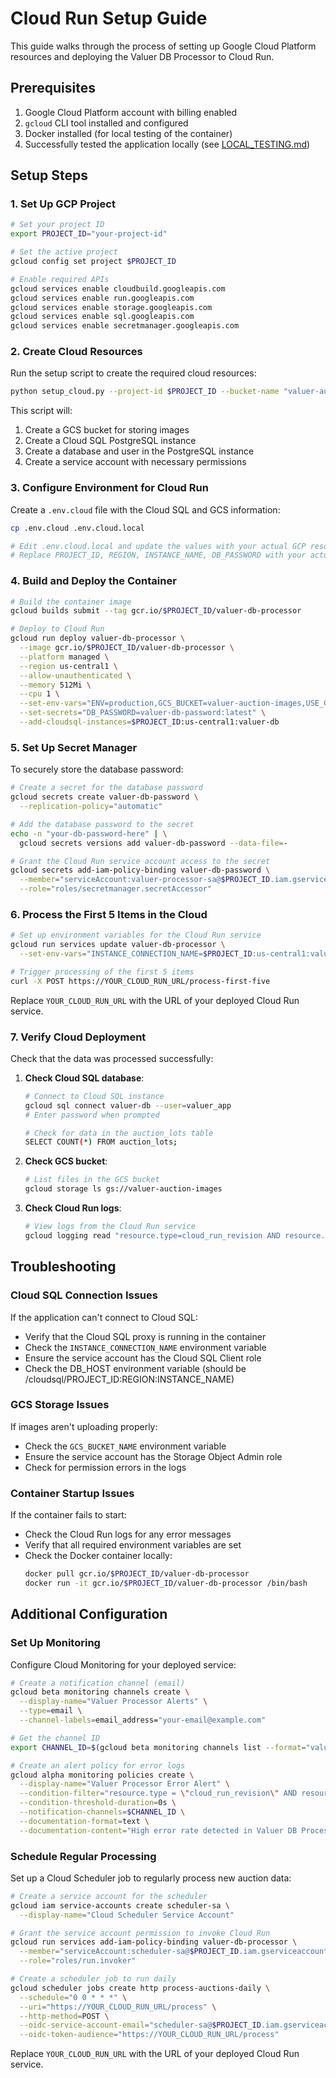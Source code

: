 # Cloud Run Setup Guide

This guide walks through the process of setting up Google Cloud Platform resources and deploying the Valuer DB Processor to Cloud Run.

## Prerequisites

1. Google Cloud Platform account with billing enabled
2. `gcloud` CLI tool installed and configured
3. Docker installed (for local testing of the container)
4. Successfully tested the application locally (see [LOCAL_TESTING.md](LOCAL_TESTING.md))

## Setup Steps

### 1. Set Up GCP Project

```bash
# Set your project ID
export PROJECT_ID="your-project-id"

# Set the active project
gcloud config set project $PROJECT_ID

# Enable required APIs
gcloud services enable cloudbuild.googleapis.com
gcloud services enable run.googleapis.com
gcloud services enable storage.googleapis.com
gcloud services enable sql.googleapis.com
gcloud services enable secretmanager.googleapis.com
```

### 2. Create Cloud Resources

Run the setup script to create the required cloud resources:

```bash
python setup_cloud.py --project-id $PROJECT_ID --bucket-name "valuer-auction-images" --instance-name "valuer-db" --region "us-central1"
```

This script will:
1. Create a GCS bucket for storing images
2. Create a Cloud SQL PostgreSQL instance
3. Create a database and user in the PostgreSQL instance
4. Create a service account with necessary permissions

### 3. Configure Environment for Cloud Run

Create a `.env.cloud` file with the Cloud SQL and GCS information:

```bash
cp .env.cloud .env.cloud.local

# Edit .env.cloud.local and update the values with your actual GCP resource information
# Replace PROJECT_ID, REGION, INSTANCE_NAME, DB_PASSWORD with your actual values
```

### 4. Build and Deploy the Container

```bash
# Build the container image
gcloud builds submit --tag gcr.io/$PROJECT_ID/valuer-db-processor

# Deploy to Cloud Run
gcloud run deploy valuer-db-processor \
  --image gcr.io/$PROJECT_ID/valuer-db-processor \
  --platform managed \
  --region us-central1 \
  --allow-unauthenticated \
  --memory 512Mi \
  --cpu 1 \
  --set-env-vars="ENV=production,GCS_BUCKET=valuer-auction-images,USE_GCS=true,DB_TYPE=postgresql,DB_USER=valuer_app,DB_NAME=valuer_auctions,PROJECT_ID=$PROJECT_ID" \
  --set-secrets="DB_PASSWORD=valuer-db-password:latest" \
  --add-cloudsql-instances=$PROJECT_ID:us-central1:valuer-db
```

### 5. Set Up Secret Manager

To securely store the database password:

```bash
# Create a secret for the database password
gcloud secrets create valuer-db-password \
  --replication-policy="automatic"

# Add the database password to the secret
echo -n "your-db-password-here" | \
  gcloud secrets versions add valuer-db-password --data-file=-

# Grant the Cloud Run service account access to the secret
gcloud secrets add-iam-policy-binding valuer-db-password \
  --member="serviceAccount:valuer-processor-sa@$PROJECT_ID.iam.gserviceaccount.com" \
  --role="roles/secretmanager.secretAccessor"
```

### 6. Process the First 5 Items in the Cloud

```bash
# Set up environment variables for the Cloud Run service
gcloud run services update valuer-db-processor \
  --set-env-vars="INSTANCE_CONNECTION_NAME=$PROJECT_ID:us-central1:valuer-db"

# Trigger processing of the first 5 items
curl -X POST https://YOUR_CLOUD_RUN_URL/process-first-five
```

Replace `YOUR_CLOUD_RUN_URL` with the URL of your deployed Cloud Run service.

### 7. Verify Cloud Deployment

Check that the data was processed successfully:

1. **Check Cloud SQL database**:
   ```bash
   # Connect to Cloud SQL instance
   gcloud sql connect valuer-db --user=valuer_app
   # Enter password when prompted
   
   # Check for data in the auction_lots table
   SELECT COUNT(*) FROM auction_lots;
   ```

2. **Check GCS bucket**:
   ```bash
   # List files in the GCS bucket
   gcloud storage ls gs://valuer-auction-images
   ```

3. **Check Cloud Run logs**:
   ```bash
   # View logs from the Cloud Run service
   gcloud logging read "resource.type=cloud_run_revision AND resource.labels.service_name=valuer-db-processor" --limit 50
   ```

## Troubleshooting

### Cloud SQL Connection Issues

If the application can't connect to Cloud SQL:
- Verify that the Cloud SQL proxy is running in the container
- Check the `INSTANCE_CONNECTION_NAME` environment variable
- Ensure the service account has the Cloud SQL Client role
- Check the DB_HOST environment variable (should be /cloudsql/PROJECT_ID:REGION:INSTANCE_NAME)

### GCS Storage Issues

If images aren't uploading properly:
- Check the `GCS_BUCKET_NAME` environment variable
- Ensure the service account has the Storage Object Admin role
- Check for permission errors in the logs

### Container Startup Issues

If the container fails to start:
- Check the Cloud Run logs for any error messages
- Verify that all required environment variables are set
- Check the Docker container locally:
  ```bash
  docker pull gcr.io/$PROJECT_ID/valuer-db-processor
  docker run -it gcr.io/$PROJECT_ID/valuer-db-processor /bin/bash
  ```

## Additional Configuration

### Set Up Monitoring

Configure Cloud Monitoring for your deployed service:

```bash
# Create a notification channel (email)
gcloud beta monitoring channels create \
  --display-name="Valuer Processor Alerts" \
  --type=email \
  --channel-labels=email_address="your-email@example.com"

# Get the channel ID
export CHANNEL_ID=$(gcloud beta monitoring channels list --format="value(name)" --filter="displayName=Valuer Processor Alerts")

# Create an alert policy for error logs
gcloud alpha monitoring policies create \
  --display-name="Valuer Processor Error Alert" \
  --condition-filter="resource.type = \"cloud_run_revision\" AND resource.labels.service_name = \"valuer-db-processor\" AND severity>=ERROR" \
  --condition-threshold-duration=0s \
  --notification-channels=$CHANNEL_ID \
  --documentation-format=text \
  --documentation-content="High error rate detected in Valuer DB Processor. Please investigate."
```

### Schedule Regular Processing

Set up a Cloud Scheduler job to regularly process new auction data:

```bash
# Create a service account for the scheduler
gcloud iam service-accounts create scheduler-sa \
  --display-name="Cloud Scheduler Service Account"

# Grant the service account permission to invoke Cloud Run
gcloud run services add-iam-policy-binding valuer-db-processor \
  --member="serviceAccount:scheduler-sa@$PROJECT_ID.iam.gserviceaccount.com" \
  --role="roles/run.invoker"

# Create a scheduler job to run daily
gcloud scheduler jobs create http process-auctions-daily \
  --schedule="0 0 * * *" \
  --uri="https://YOUR_CLOUD_RUN_URL/process" \
  --http-method=POST \
  --oidc-service-account-email="scheduler-sa@$PROJECT_ID.iam.gserviceaccount.com" \
  --oidc-token-audience="https://YOUR_CLOUD_RUN_URL/process"
```

Replace `YOUR_CLOUD_RUN_URL` with the URL of your deployed Cloud Run service.